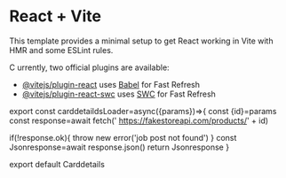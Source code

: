 # React + Vite

This template provides a minimal setup to get React working in Vite with HMR and some ESLint rules.

C   urrently, two official plugins are available:

- [@vitejs/plugin-react](https://github.com/vitejs/vite-plugin-react/blob/main/packages/plugin-react/README.md) uses [Babel](https://babeljs.io/) for Fast Refresh
- [@vitejs/plugin-react-swc](https://github.com/vitejs/vite-plugin-react-swc) uses [SWC](https://swc.rs/) for Fast Refresh


export const carddetaildsLoader=async({params})=>{
  const {id}=params
  const response=await fetch(' https://fakestoreapi.com/products/' + id)

  if(!response.ok){
    throw new error('job post not found')
  }
  const Jsonresponse=await response.json()
  return
      Jsonresponse
}


export default Carddetails
 
